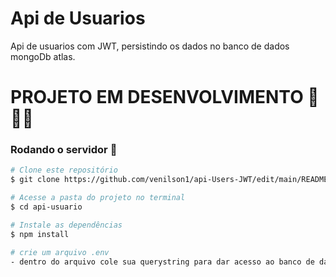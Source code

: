 # Api de Usuarios

Api de usuarios com JWT, persistindo os dados no banco de dados mongoDb atlas.


# PROJETO EM DESENVOLVIMENTO 🚧🚧🚧

### Rodando o servidor 🚀

```bash
# Clone este repositório
$ git clone https://github.com/venilson1/api-Users-JWT/edit/main/README.md

# Acesse a pasta do projeto no terminal
$ cd api-usuario

# Instale as dependências
$ npm install

# crie um arquivo .env
- dentro do arquivo cole sua querystring para dar acesso ao banco de dados
```

